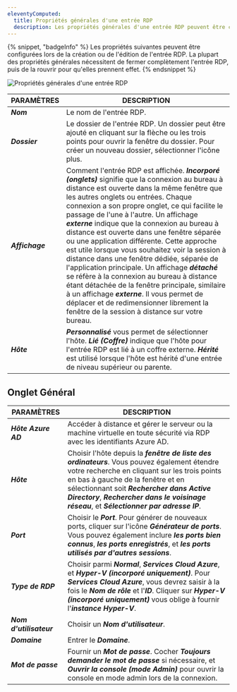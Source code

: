 ```yaml
---
eleventyComputed:
  title: Propriétés générales d'une entrée RDP
  description: Les propriétés générales d'une entrée RDP peuvent être configurées lors de la création ou de l'édition de l'entrée RDP.
---
```

{% snippet, "badgeInfo" %}
Les propriétés suivantes peuvent être configurées lors de la création ou de l'édition de l'entrée RDP. La plupart des propriétés générales nécessitent de fermer complètement l'entrée RDP, puis de la rouvrir pour qu'elles prennent effet.
{% endsnippet %}  

![Propriétés générales d'une entrée RDP](https://cdnweb.devolutions.net/docs/docs_en_kb_KB6213.png)

| PARAMÈTRES      | DESCRIPTION |
|-------------|-------------|
| ***Nom***  | Le nom de l'entrée RDP. |
| ***Dossier***| Le dossier de l'entrée RDP. Un dossier peut être ajouté en cliquant sur la flèche ou les trois points pour ouvrir la fenêtre du dossier. Pour créer un nouveau dossier, sélectionner l'icône plus.|
| ***Affichage***| Comment l'entrée RDP est affichée. ***Incorporé (onglets)*** signifie que la connexion au bureau à distance est ouverte dans la même fenêtre que les autres onglets ou entrées. Chaque connexion a son propre onglet, ce qui facilite le passage de l'une à l'autre. Un affichage ***externe*** indique que la connexion au bureau à distance est ouverte dans une fenêtre séparée ou une application différente. Cette approche est utile lorsque vous souhaitez voir la session à distance dans une fenêtre dédiée, séparée de l'application principale. Un affichage ***détaché*** se réfère à la connexion au bureau à distance étant détachée de la fenêtre principale, similaire à un affichage ***externe***. Il vous permet de déplacer et de redimensionner librement la fenêtre de la session à distance sur votre bureau. |
| ***Hôte***  | ***Personnalisé*** vous permet de sélectionner l'hôte. ***Lié (Coffre)*** indique que l'hôte pour l'entrée RDP est lié à un coffre externe. ***Hérité*** est utilisé lorsque l'hôte est hérité d'une entrée de niveau supérieur ou parente. |

## Onglet Général 

| PARAMÈTRES             | DESCRIPTION |
|--------------------|-------------|
| ***Hôte Azure AD***| Accéder à distance et gérer le serveur ou la machine virtuelle en toute sécurité via RDP avec les identifiants Azure AD. |
| ***Hôte***         | Choisir l'hôte depuis la ***fenêtre de liste des ordinateurs***. Vous pouvez également étendre votre recherche en cliquant sur les trois points en bas à gauche de la fenêtre et en sélectionnant soit ***Rechercher dans Active Directory***, ***Rechercher dans le voisinage réseau***, et ***Sélectionner par adresse IP***. |
| ***Port***| Choisir le ***Port***. Pour générer de nouveaux ports, cliquer sur l'icône ***Générateur de ports***. Vous pouvez également inclure ***les ports bien connus***, ***les ports enregistrés***, et ***les ports utilisés par d'autres sessions***.    |
| ***Type de RDP***     | Choisir parmi ***Normal***, ***Services Cloud Azure***, et ***Hyper-V (incorporé uniquement)***. Pour ***Services Cloud Azure***, vous devrez saisir à la fois le ***Nom de rôle*** et l'***ID***. Cliquer sur ***Hyper-V (incorporé uniquement)*** vous oblige à fournir l'***instance Hyper-V***. |
| ***Nom d'utilisateur***     | Choisir un ***Nom d'utilisateur***. |
| ***Domaine***       | Entrer le ***Domaine***. |
| ***Mot de passe***     | Fournir un ***Mot de passe***. Cocher ***Toujours demander le mot de passe*** si nécessaire, et ***Ouvrir la console (mode Admin)*** pour ouvrir la console en mode admin lors de la connexion. |
